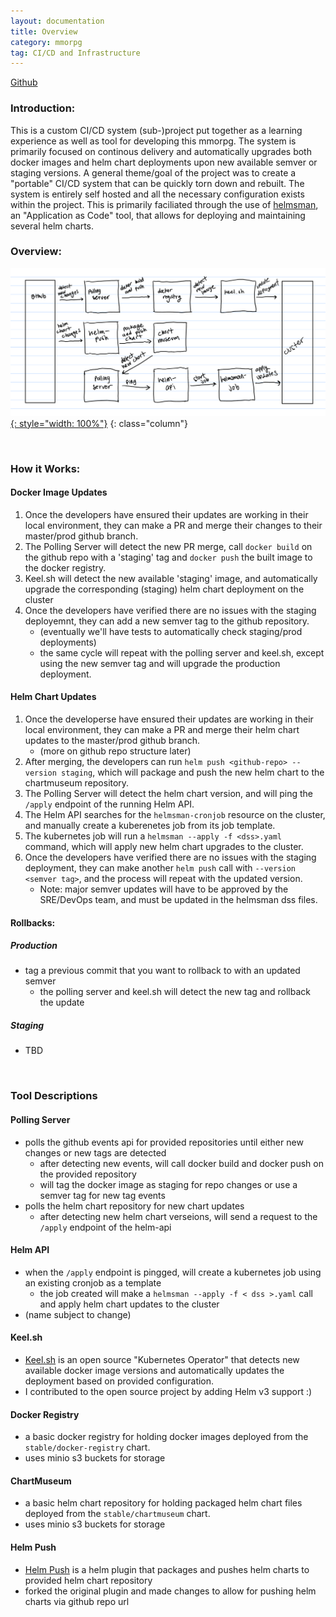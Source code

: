 ```yaml
---
layout: documentation
title: Overview
category: mmorpg
tag: CI/CD and Infrastructure
---
```


[Github](https://github.com/nnt1054/mmorpg-cicd)

### Introduction:

This is a custom CI/CD system (sub-)project put together as a learning experience as well as tool for developing this mmorpg.  The system is primarily focused on continous delivery and automatically upgrades both docker images and helm chart deployments upon new available semver or staging versions.
A general theme/goal of the project was to create a "portable" CI/CD system that can be quickly torn down and rebuilt.  The system is entirely self hosted and all the necessary configuration exists within the project.  This is primarily faciliated through the use of [helmsman](https://github.com/Praqma/helmsman), an "Application as Code" tool, that allows for deploying and maintaining several helm charts.

### Overview:
[![cicd-overview](/assets/images/mmorpg_pictures/cicd-overview-01.png){: style="width: 100%"}](/assets/images/mmorpg_pictures/cicd-overview-01.png)
{: class="column"}

<br>

### How it Works:

#### Docker Image Updates
1. Once the developers have ensured their updates are working in their local environment, they can make a PR and merge their changes to their master/prod github branch.
2. The Polling Server will detect the new PR merge, call `docker build` on the github repo with a 'staging' tag and `docker push` the built image to the docker registry.
3. Keel.sh will detect the new available 'staging' image, and automatically upgrade the corresponding (staging) helm chart deployment on the cluster
4. Once the developers have verified there are no issues with the staging deployemnt, they can add a new semver tag to the github repository.
	* (eventually we'll have tests to automatically check staging/prod deployments)
	* the same cycle will repeat with the polling server and keel.sh, except using the new semver tag and will upgrade the production deployment.

#### Helm Chart Updates
1. Once the developerse have ensured their updates are working in their local environment, they can make a PR and merge their helm chart updates to the master/prod github branch.
	* (more on github repo structure later)
2. After merging, the developers can run `helm push <github-repo> --version staging`, which will package and push the new helm chart to the chartmuseum repository.
3. The Polling Server will detect the helm chart version, and will ping the `/apply` endpoint of the running Helm API.
4. The Helm API searches for the `helmsman-cronjob` resource on the cluster, and manually create a kuberenetes job from its job template.
5. The kubernetes job will run a `helmsman --apply -f <dss>.yaml` command, which will apply new helm chart upgrades to the cluster.
6. Once the developers have verified there are no issues with the staging deployment, they can make another `helm push` call with `--version <semver tag>`, and the process will repeat with the updated version.
	* Note: major semver updates will have to be approved by the SRE/DevOps team, and must be updated in the helmsman dss files.

#### Rollbacks:

##### Production
* tag a previous commit that you want to rollback to with an updated semver
	* the polling server and keel.sh will detect the new tag and rollback the update

##### Staging
* TBD

<br>

### Tool Descriptions

#### Polling Server
* polls the github events api for provided repositories until either new changes or new tags are detected
	* after detecting new events, will call docker build and docker push on the provided repository
	* will tag the docker image as staging for repo changes or use a semver tag for new tag events
* polls the helm chart repository for new chart updates
	* after detecting new helm chart verseions, will send a request to the `/apply` endpoint of the helm-api

#### Helm API
* when the `/apply` endpoint is pingged, will create a kubernetes job using an existing cronjob as a template
	* the job created will make a `helmsman --apply -f < dss >.yaml` call and apply helm chart updates to the cluster
* (name subject to change)

#### Keel.sh
* [Keel.sh](https://keel.sh/) is an open source "Kubernetes Operator" that detects new available docker image versions and automatically updates the deployment based on provided configuration.
* I contributed to the open source project by adding Helm v3 support :)

#### Docker Registry
* a basic docker registry for holding docker images deployed from the `stable/docker-registry` chart.
* uses minio s3 buckets for storage

#### ChartMuseum
* a basic helm chart repository for holding packaged helm chart files deployed from the `stable/chartmuseum` chart.
* uses minio s3 buckets for storage

#### Helm Push
* [Helm Push](https://github.com/nnt1054/helm-push) is a helm plugin that packages and pushes helm charts to provided helm chart repository
* forked the original plugin and made changes to allow for pushing helm charts via github repo url

<!--

### Configuration and Setup

Here's a quick list of everything that needs configuring:
* github repo pipelines
* helm chart pipelines
* dss files
* host names(?)

#### TOC

This page is the *entire* general overview, so include everything needed to understand what the system does

* Introduction/Overview
* diagram/flowchart of what exactly is going on
* outlining general role of each component (polling-server, helm-api, keel)
* explanation of helmsman and the corresponding dss files
	* explanation of all the other necessary "cluster resources"
* configuration

* configuration
	* organization of files
	* snapshot of the kuberentes cluster


-->


<br>